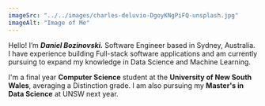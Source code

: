 ```yaml
---
imageSrc: "../../images/charles-deluvio-DgoyKNgPiFQ-unsplash.jpg"
imageAlt: "Image of Me"
---
```


Hello! I’m <b><i>Daniel Bozinovski.</i></b> Software Engineer based in Sydney, Australia. I have experience building Full-stack software applications and am currently pursuing to expand my knowledge in Data Science and Machine Learning.

I'm a final year <b>Computer Science</b> student at the <b>University of New South Wales</b>, averaging a Distinction grade. I am also pursuing my <b>Master's in Data Science</b> at UNSW next year.
